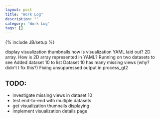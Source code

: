 ```yaml
---
layout: post
title: "Work Log"
description: ""
category: 'Work Log'
tags: []
---
```

{% include JB/setup %}

display visualization thumbnails
    how is visualization YAML laid out?
        2D array.  How is 2D array represented in YAML?
        Running on two datasets to see
            Added dataset 10 to list
            Dataset 10 has many missing views (why?  didn't I fix this?)
            Fixing unsuppressed output in process_gt2

TODO:
----

* investigate missing views in dataset 10
* test end-to-end with multiple datasets
* get visualization thumnails displaying
* implement visualization details page
